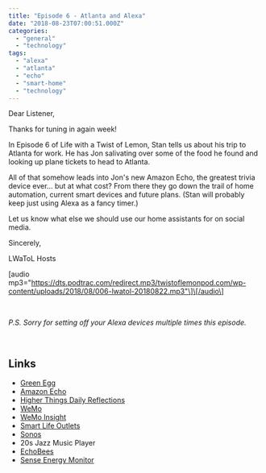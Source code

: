 ```yaml
---
title: "Episode 6 - Atlanta and Alexa"
date: "2018-08-23T07:00:51.000Z"
categories: 
  - "general"
  - "technology"
tags: 
  - "alexa"
  - "atlanta"
  - "echo"
  - "smart-home"
  - "technology"
---
```


Dear Listener,

Thanks for tuning in again week!

In Episode 6 of Life with a Twist of Lemon, Stan tells us about his trip to Atlanta for work. He has Jon salivating over some of the food he found and looking up plane tickets to head to Atlanta.

All of that somehow leads into Jon's new Amazon Echo, the greatest trivia device ever... but at what cost? From there they go down the trail of home automation, current smart devices and future plans. (Stan will probably keep just using Alexa as a fancy timer.)

Let us know what else we should use our home assistants for on social media.

Sincerely,

LWaToL Hosts

\[audio mp3="https://dts.podtrac.com/redirect.mp3/twistoflemonpod.com/wp-content/uploads/2018/08/006-lwatol-20180822.mp3"\]\[/audio\]

 

_P.S. Sorry for setting off your Alexa devices multiple times this episode._

 

## Links

- [Green Egg](https://biggreenegg.com)
- [Amazon Echo](https://amzn.to/2PujKL3)
- [Higher Things Daily Reflections](https://media.higherthings.org/reflections/)
- [WeMo](https://amzn.to/2BzdA9u)
- [WeMo Insight](https://amzn.to/2OZk5Er)
- [Smart Life Outlets](https://amzn.to/2MrphUR)
- [Sonos](https://amzn.to/2MwEN20)
- 20s Jazz Music Player
- [EchoBees](https://amzn.to/2MLB7sg)
- [Sense Energy Monitor](https://amzn.to/2w6fKbL)
